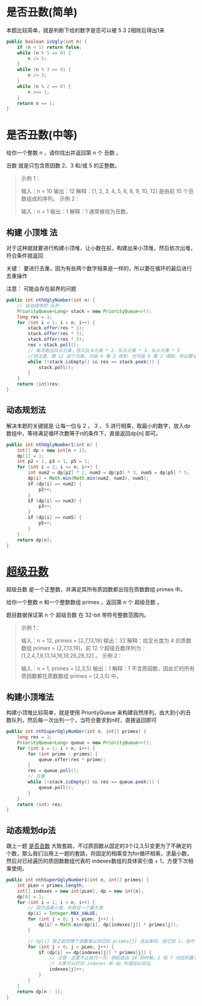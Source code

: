 # 是否丑数(简单)

本题比较简单，就是判断下给的数字是否可以被 5 3 2相除后得出1来

```java
public boolean isUgly(int n) {
    if (n < 1) return false;
    while (n % 5 == 0) {
        n /= 5;
    }
    while (n % 3 == 0) {
        n /= 3;
    }
    while (n % 2 == 0) {
        n >>= 1;
    }
    return n == 1;
}
```

# 是否丑数(中等)

给你一个整数 n ，请你找出并返回第 n 个 丑数 。

丑数 就是只包含质因数 2、3 和/或 5 的正整数。

> 示例 1：
>
> 输入：n = 10
> 输出：12
> 解释：[1, 2, 3, 4, 5, 6, 8, 9, 10, 12] 是由前 10 个丑数组成的序列。
> 示例 2：
>
> 输入：n = 1
> 输出：1
> 解释：1 通常被视为丑数。



## 构建 小顶堆 法

对于这种就就要进行构建小顶堆，让小数在前，构建出来小顶堆，然后依次出堆，符合条件就返回

关键： 要进行去重，因为有些两个数字相乘是一样的，所以要在循环的最后进行去重操作

注意： 可能会存在超界的问题

```java
public int nthUglyNumber(int n) {
    // 自动排序的 队列
    PriorityQueue<Long> stack = new PriorityQueue<>();
    long res = 1;
    for (int i = 1; i < n; i++) {
        stack.offer(res * 2);
        stack.offer(res * 3);
        stack.offer(res * 5);
        res = stack.poll();
        // 每次取出队头元素，存入队头元素 * 2、队头元素 * 3、队头元素 * 5
        //但注意，像 12 这个元素，可由 4 乘 3 得到，也可由 6 乘 2 得到，所以要注意去重
        while (!stack.isEmpty() && res == stack.peek()) {
            stack.poll();
        }
    }
    return (int)res;
}
```

## 动态规划法

解决本题的关键就是 让每一位与 2 ， 3 ， 5 进行相乘，取最小的数字，放入dp数组中，等待满足循环次数等于n的条件下，直接返回dp[n] 即可。

```java
public int nthUglyNumber1(int n) {
    int[] dp = new int[n + 1];
    dp[1] = 1;
    int p2 = 1, p3 = 1, p5 = 1;
    for (int i = 2; i <= n; i++) {
        int num2 = dp[p2] * 2, num3 = dp[p3] * 3, num5 = dp[p5] * 5;
        dp[i] = Math.min(Math.min(num2, num3), num5);
        if (dp[i] == num2) {
            p2++;
        }
        if (dp[i] == num3) {
            p3++;
        }
        if (dp[i] == num5) {
            p5++;
        }
    }
    return dp[n];
}
```



# [超级丑数](https://leetcode.cn/problems/super-ugly-number/)

超级丑数 是一个正整数，并满足其所有质因数都出现在质数数组 primes 中。

给你一个整数 n 和一个整数数组 primes ，返回第 n 个 超级丑数 。

题目数据保证第 n 个 超级丑数 在 32-bit 带符号整数范围内。

> 示例 1：
>
> 输入：n = 12, primes = [2,7,13,19]
> 输出：32 
> 解释：给定长度为 4 的质数数组 primes = [2,7,13,19]，前 12 个超级丑数序列为：[1,2,4,7,8,13,14,16,19,26,28,32] 。
> 示例 2：
>
> 输入：n = 1, primes = [2,3,5]
> 输出：1
> 解释：1 不含质因数，因此它的所有质因数都在质数数组 primes = [2,3,5] 中。

## 构建小顶堆法

构建小顶堆比较简单，就是使用 PriorityQueue 来构建自然序列，由大到小的丑数队列，然后每一次出列一个，当符合要求到n时，直接返回即可

```java
public int nthSuperUglyNumber(int n, int[] primes) {
    long res = 1;
    PriorityQueue<Long> queue = new PriorityQueue<>();
    for (int i = 1; i < n; i++) {
        for (int prime : primes) {
            queue.offer(res * prime);
        }
        res = queue.poll();
        // 去重
        while (!stack.isEmpty() && res == queue.peek()) {
            queue.poll();
        }
    }
    return (int) res;
}
```

## 动态规划dp法

跟上一题 [是否丑数](#是否丑数) 大致套路，不过质因数从固定的3个(2,3,5)变更为了不确定的个数，那么我们沿用上一题的套路，将固定的相乘变为for循环相乘，求最小数，然后对已经遍历的质因数数组代表的 indexes数组的具体索引值 + 1，方便下次相乘使用。

```java
public int nthSuperUglyNumber1(int n, int[] primes) {
    int pLen = primes.length;
    int[] indexes = new int[pLen], dp = new int[n];
    dp[0] = 1;
    for (int i = 1; i < n; i++) {
        // 因为选最小值，先假设一个最大值
        dp[i] = Integer.MAX_VALUE;
        for (int j = 0; j < pLen; j++) {
            dp[i] = Math.min(dp[i], dp[indexes[j]] * primes[j]);
        }

        // dp[i] 是之前的哪个丑数乘以对应的 primes[j] 选出来的，给它加 1，当作下一次相乘的因数
        for (int j = 0; j < pLen; j++) {
            if (dp[i] == dp[indexes[j]] * primes[j]) {
                // 注意：这里不止执行一次，例如选出 14 的时候，2 和 7 对应的最小丑数下标都要加 1，
                // 大家可以打印 indexes 和 dp 的值加以验证
                indexes[j]++;
            }
        }
    }
    return dp[n - 1];
}
```